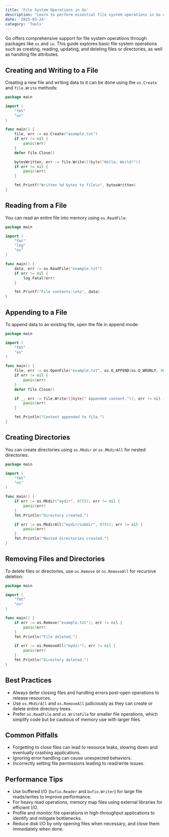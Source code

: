 ```yaml
---
title: 'File System Operations in Go'
description: 'Learn to perform essential file system operations in Go using the os and io packages.'
date: '2025-03-24'
category: 'Tools'
---
```


Go offers comprehensive support for file system operations through packages like `os` and `io`. This guide explores basic file system operations such as creating, reading, updating, and deleting files or directories, as well as handling file attributes.

## Creating and Writing to a File

Creating a new file and writing data to it can be done using the `os.Create` and `file.Write` methods:

```go
package main

import (
	"fmt"
	"os"
)

func main() {
	file, err := os.Create("example.txt")
	if err != nil {
		panic(err)
	}
	defer file.Close()

	bytesWritten, err := file.Write([]byte("Hello, World!"))
	if err != nil {
		panic(err)
	}

	fmt.Printf("Written %d bytes to file\n", bytesWritten)
}
```

## Reading from a File

You can read an entire file into memory using `os.ReadFile`:

```go
package main

import (
	"fmt"
	"log"
	"os"
)

func main() {
	data, err := os.ReadFile("example.txt")
	if err != nil {
		log.Fatal(err)
	}

	fmt.Printf("File contents:\n%s", data)
}
```

## Appending to a File

To append data to an existing file, open the file in append mode:

```go
package main

import (
	"fmt"
	"os"
)

func main() {
	file, err := os.OpenFile("example.txt", os.O_APPEND|os.O_WRONLY, 0644)
	if err != nil {
		panic(err)
	}
	defer file.Close()

	if _, err := file.Write([]byte(" Appended content.")); err != nil {
		panic(err)
	}

	fmt.Println("Content appended to file.")
}
```

## Creating Directories

You can create directories using `os.Mkdir` or `os.MkdirAll` for nested directories:

```go
package main

import (
	"fmt"
	"os"
)

func main() {
	if err := os.Mkdir("mydir", 0755); err != nil {
		panic(err)
	}
	fmt.Println("Directory created.")

	if err := os.MkdirAll("mydir/subdir", 0755); err != nil {
		panic(err)
	}
	fmt.Println("Nested directories created.")
}
```

## Removing Files and Directories

To delete files or directories, use `os.Remove` or `os.RemoveAll` for recursive deletion:

```go
package main

import (
	"fmt"
	"os"
)

func main() {
	if err := os.Remove("example.txt"); err != nil {
		panic(err)
	}
	fmt.Println("File deleted.")

	if err := os.RemoveAll("mydir"); err != nil {
		panic(err)
	}
	fmt.Println("Directory deleted.")
}
```

## Best Practices

- Always defer closing files and handling errors post-open operations to release resources.
- Use `os.MkdirAll` and `os.RemoveAll` judiciously as they can create or delete entire directory trees.
- Prefer `os.ReadFile` and `os.WriteFile` for smaller file operations, which simplify code but be cautious of memory use with larger files.

## Common Pitfalls

- Forgetting to close files can lead to resource leaks, slowing down and eventually crashing applications.
- Ignoring error handling can cause unexpected behaviors.
- Incorrectly setting file permissions leading to read/write issues.

## Performance Tips

- Use buffered I/O (`bufio.Reader` and `bufio.Writer`) for large file reads/writes to improve performance.
- For heavy read operations, memory map files using external libraries for efficient I/O.
- Profile and monitor file operations in high-throughput applications to identify and mitigate bottlenecks.
- Reduce disk I/O by only opening files when necessary, and close them immediately when done.